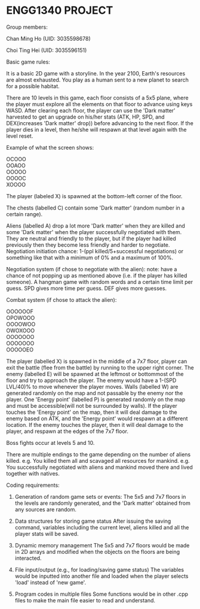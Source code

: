 # ENGG1340 PROJECT

Group members:

Chan Ming Ho (UID: 3035598678)

Choi Ting Hei (UID: 3035596151)

Basic game rules:

It is a basic 2D game with a storyline. In the year 2100, Earth's resources are almost exhausted. You play as a human sent to a new planet to search for a possible habitat.

There are 10 levels in this game, each floor consists of a 5x5 plane, where the player must explore all the elements on that floor to advance using keys WASD. After clearing each floor, the player can use the 'Dark matter' harvested to get an upgrade on his/her stats (ATK, HP, SPD, and DEX(increases 'Dark matter' drop)) before advancing to the next floor. If the player dies in a level, then he/she will respawn at that level again with the level reset.

Example of what the screen shows:

OCOOO  
OOAOO  
OOOOO  
OOOOC  
XOOOO

The player (labeled X) is spawned at the bottom-left corner of the floor.

The chests (labelled C) contain some 'Dark matter' (random number in a certain range).

Aliens (labelled A) drop a lot more 'Dark matter' when they are killed and some 'Dark matter' when the player successfully negotiated with them. They are neutral and friendly to the player, but if the player had killed previously then they become less friendly and harder to negotiate.
Negotiation initiation chance: 1-(ppl killed/5+successful negotiations) or something like that with a minimum of 0% and a maximum of 100%.

Negotiation system (if chose to negotiate with the alien):
note: have a chance of not popping up as mentioned above (i.e. if the player has killed someone).
A hangman game with random words and a certain time limit per guess.
SPD gives more time per guess.
DEF gives more guesses.

Combat system (if chose to attack the alien):

OOOOOOF  
OPOWOOO  
OOOOWOO  
OWOXOOO  
OOOOOOO  
OOOOOOO  
OOOOOEO

The player (labelled X) is spawned in the middle of a 7x7 floor, player can exit the battle (flee from the battle) by running to the upper right corner.
The enemy (labelled E) will be spawned at the leftmost or bottommost of the floor and try to approach the player. The enemy would have a 1-(SPD LVL/40)% to move whenever the player moves.
Walls (labelled W) are generated randomly on the map and not passable by the enemy nor the player.
One 'Energy point' (labelled P) is generated randomly on the map and must be accessible(will not be surrounded by walls).
If the player touches the 'Energy point' on the map, then it will deal damage to the enemy based on ATK, and the 'Energy point' would respawn at a different location.
If the enemy touches the player, then it will deal damage to the player, and respawn at the edges of the 7x7 floor.

Boss fights occur at levels 5 and 10.

There are multiple endings to the game depending on the number of aliens killed.
e.g. You killed them all and scavaged all resources for mankind.
e.g. You successfully negotiated with aliens and mankind moved there and lived together with natives.

Coding requirements:

1. Generation of random game sets or events:
The 5x5 and 7x7 floors in the levels are randomly generated, and the 'Dark matter' obtained from any sources are random.

2. Data structures for storing game status
After issuing the saving command, variables including the current level, aliens killed and all the player stats will be saved.

3. Dynamic memory management
The 5x5 and 7x7 floors would be made in 2D arrays and modified when the objects on the floors are being interacted.

4. File input/output (e.g., for loading/saving game status)
The variables would be inputted into another file and loaded when the player selects 'load' instead of 'new game'.
 
5. Program codes in multiple files
Some functions would be in other .cpp files to make the main file easier to read and understand.



